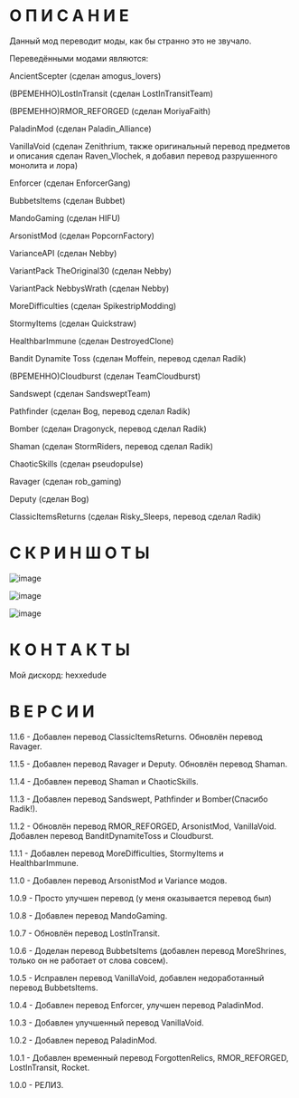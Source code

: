 # О П И С А Н И Е

Данный мод переводит моды, как бы странно это не звучало.

Переведёнными модами являются:

AncientScepter (сделан amogus_lovers)

(ВРЕМЕННО)LostInTransit (сделан LostInTransitTeam)

(ВРЕМЕННО)RMOR_REFORGED (сделан MoriyaFaith)

PaladinMod (сделан Paladin_Alliance)

VanillaVoid (сделан Zenithrium, также оригинальный перевод предметов и описания сделан Raven_Vlochek, я добавил перевод разрушенного монолита и лора)

Enforcer (сделан EnforcerGang)

BubbetsItems (сделан Bubbet)

MandoGaming (сделан HIFU)

ArsonistMod (сделан PopcornFactory)

VarianceAPI (сделан Nebby)

VariantPack TheOriginal30 (сделан Nebby)

VariantPack NebbysWrath (сделан Nebby)

MoreDifficulties (сделан SpikestripModding)

StormyItems (сделан Quickstraw)

HealthbarImmune (сделан DestroyedClone)

Bandit Dynamite Toss (сделан Moffein, перевод сделал Radik) 

(ВРЕМЕННО)Cloudburst (сделан TeamCloudburst)

Sandswept (сделан SandsweptTeam)

Pathfinder (сделан Bog, перевод сделал Radik)

Bomber (сделан Dragonyck, перевод сделал Radik)

Shaman (сделан StormRiders, перевод сделал Radik)

ChaoticSkills (сделан pseudopulse)

Ravager (сделан rob_gaming)

Deputy (сделан Bog)

ClassicItemsReturns (сделан Risky_Sleeps, перевод сделал Radik)

# С К Р И Н Ш О Т Ы

![image](https://github.com/HEXXEDUDE/RussiFUCKation/assets/122088385/9d62d6e5-6f71-4b0d-a3cb-9d28ac2e9009)

![image](https://github.com/HEXXEDUDE/RussiFUCKation/assets/122088385/3892f101-efe5-4743-b0ef-e3b0d0e12953)

![image](https://github.com/HEXXEDUDE/RussiFUCKation/assets/122088385/8ae4bd56-ea44-4280-9482-01eae74d4610)


# К О Н Т А К Т Ы

Мой дискорд: hexxedude

# В Е Р С И И

1.1.6 - Добавлен перевод ClassicItemsReturns. Обновлён перевод Ravager.

1.1.5 - Добавлен перевод Ravager и Deputy. Обновлён перевод Shaman.

1.1.4 - Добавлен перевод Shaman и ChaoticSkills.

1.1.3 - Добавлен перевод Sandswept, Pathfinder и Bomber(Спасибо Radik!).

1.1.2 - Обновлён перевод RMOR_REFORGED, ArsonistMod, VanillaVoid. Добавлен перевод BanditDynamiteToss и Cloudburst.

1.1.1 - Добавлен перевод MoreDifficulties, StormyItems и HealthbarImmune.

1.1.0 - Добавлен перевод ArsonistMod и Variance модов.

1.0.9 - Просто улучшен перевод (у меня оказывается перевод был)

1.0.8 - Добавлен перевод MandoGaming.

1.0.7 - Обновлён перевод LostInTransit.

1.0.6 - Доделан перевод BubbetsItems (добавлен перевод MoreShrines, только он не работает от слова совсем).

1.0.5 - Исправлен перевод VanillaVoid, добавлен недоработанный перевод BubbetsItems.

1.0.4 - Добавлен перевод Enforcer, улучшен перевод PaladinMod.

1.0.3 - Добавлен улучшенный перевод VanillaVoid.

1.0.2 - Добавлен перевод PaladinMod.

1.0.1 - Добавлен временный перевод ForgottenRelics, RMOR_REFORGED, LostInTransit, Rocket.

1.0.0 - РЕЛИЗ.
